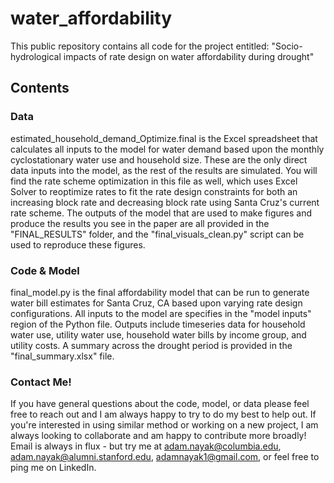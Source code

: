 # water_affordability
This public repository contains all code for the project entitled: "Socio-hydrological impacts of rate design on water affordability during drought"

## Contents
### Data
estimated_household_demand_Optimize.final is the Excel spreadsheet that calculates all inputs to the model for water demand based upon the monthly cyclostationary water use and household size. These are the only direct data inputs into the model, as the rest of the results are simulated. You will find the rate scheme optimization in this file as well, which uses Excel Solver to reoptimize rates to fit the rate design constraints for both an increasing block rate and decreasing block rate using Santa Cruz's current rate scheme. The outputs of the model that are used to make figures and produce the results you see in the paper are all provided in the "FINAL_RESULTS" folder, and the "final_visuals_clean.py" script can be used to reproduce these figures.

### Code & Model
final_model.py is the final affordability model that can be run to generate water bill estimates for Santa Cruz, CA based upon varying rate design configurations. All inputs to the model are specifies in the "model inputs" region of the Python file. Outputs include timeseries data for household water use, utility water use, household water bills by income group, and utility costs. A summary across the drought period is provided in the "final_summary.xlsx" file.

### Contact Me!
If you have general questions about the code, model, or data please feel free to reach out and I am always happy to try to do my best to help out. If you're interested in using similar method or working on a new project, I am always looking to collaborate and am happy to contribute more broadly! Email is always in flux - but try me at adam.nayak@columbia.edu, adam.nayak@alumni.stanford.edu, adamnayak1@gmail.com, or feel free to ping me on LinkedIn.
